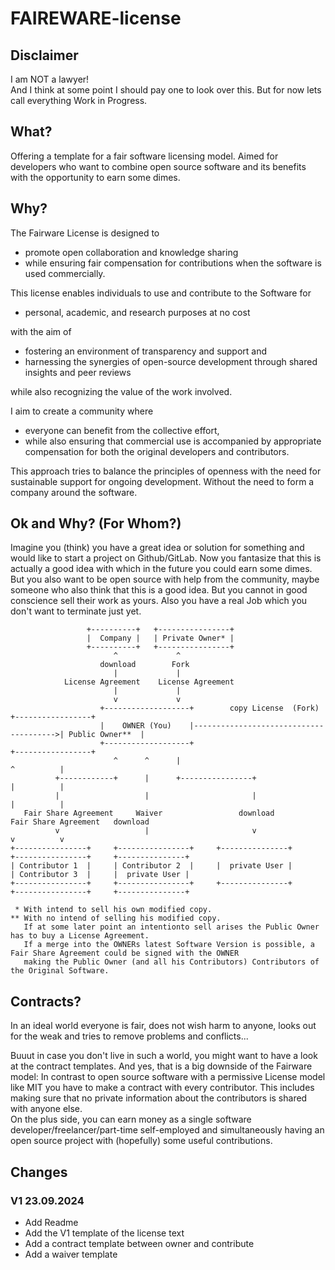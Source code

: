 # FAIREWARE-license

## Disclaimer
I am NOT a lawyer!  
And I think at some point I should pay one to look over this. But for now lets call everything Work in Progress.

## What?
Offering a template for a fair software licensing model. Aimed for developers who want to combine open source software and its benefits with the opportunity to earn some dimes.

## Why?
The Fairware License is designed to 

  - promote open collaboration and knowledge sharing 
  - while   ensuring fair compensation for contributions when the software is used commercially.

This license enables individuals to use and contribute to the Software for 

  - personal, academic, and research purposes at no cost

with the aim of

  - fostering an environment of transparency and support and
  - harnessing the synergies of open-source development through shared insights and peer reviews

while   also recognizing the value of the work involved.

I aim to create a community where 

  - everyone can benefit from the collective effort, 
  - while   also ensuring that commercial use is accompanied by appropriate compensation for both the original developers and contributors. 

This approach tries to balance the principles of openness with the need for sustainable support for ongoing development. Without the need to form a company around the software.

## Ok and Why? (For Whom?)
Imagine you (think) you have a great idea or solution for something and would like to start a project on Github/GitLab. Now you fantasize that this is actually a good idea with which in the future you could earn some dimes. But you also want to be open source with help from the community, maybe someone who also think that this is a good idea. But you cannot in good conscience sell their work as yours. Also you have a real Job which you don't want to terminate just yet.

```
                 +----------+   +----------------+
                 |  Company |   | Private Owner* |
                 +----------+   +----------------+ 
                       ^             ^
                    download        Fork
                       |             |
            License Agreement    License Agreement 
                       |             |          
                       v             v                                            
                    +-------------------+        copy License  (Fork)            +-----------------+
                    |    OWNER (You)    |--------------------------------------->| Public Owner**  | 
                    +-------------------+                                        +-----------------+ 
                       ^      ^      |                                              ^          |   
          +------------+      |      +----------------+                             |          |   
          |                   |                       |                             |          |     
   Fair Share Agreement     Waiver                 download           Fair Share Agreement   download
          v                   |                       v                             v          v
+----------------+     +----------------+     +---------------+       +----------------+     +---------------+  
| Contributor 1  |     | Contributor 2  |     |  private User |       | Contributor 3  |     |  private User |
+----------------+     +----------------+     +---------------+       +----------------+     +---------------+

 * With intend to sell his own modified copy.
** With no intend of selling his modified copy.  
   If at some later point an intentionto sell arises the Public Owner has to buy a License Agreement. 
   If a merge into the OWNERs latest Software Version is possible, a Fair Share Agreement could be signed with the OWNER
   making the Public Owner (and all his Contributors) Contributors of the Original Software.
```


## Contracts?
In an ideal world everyone is fair, does not wish harm to anyone, looks out for the weak and tries to remove problems and conflicts...

Buuut in case you don't live in such a world, you might want to have a look at the contract templates. And yes, that is a big downside of the Fairware model: In contrast to open source software with a permissive License model like MIT you have to make a contract with every contributor. This includes making sure that no private information about the contributors is shared with anyone else.  
On the plus side, you can earn money as a single software developer/freelancer/part-time self-employed and simultaneously having an open source project with (hopefully) some useful contributions.

## Changes

### V1 23.09.2024
  - Add Readme
  - Add  the V1 template of the license text
  - Add  a contract template between owner and contribute
  - Add  a waiver template

